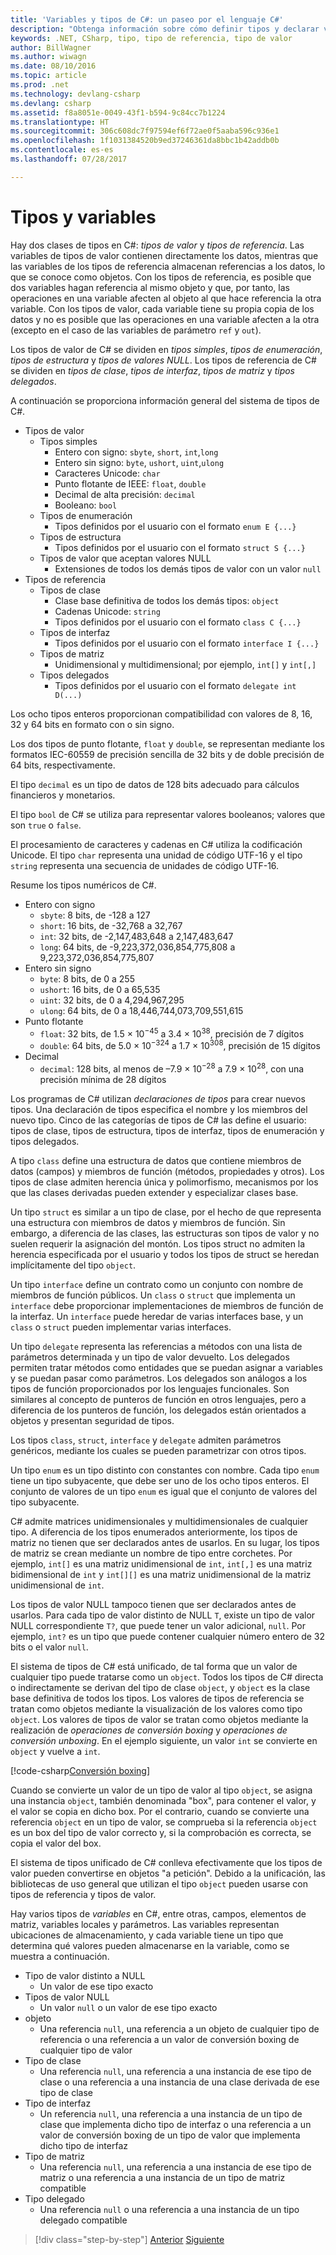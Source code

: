 ```yaml
---
title: 'Variables y tipos de C#: un paseo por el lenguaje C#'
description: "Obtenga información sobre cómo definir tipos y declarar variables de C#"
keywords: .NET, CSharp, tipo, tipo de referencia, tipo de valor
author: BillWagner
ms.author: wiwagn
ms.date: 08/10/2016
ms.topic: article
ms.prod: .net
ms.technology: devlang-csharp
ms.devlang: csharp
ms.assetid: f8a8051e-0049-43f1-b594-9c84cc7b1224
ms.translationtype: HT
ms.sourcegitcommit: 306c608dc7f97594ef6f72ae0f5aaba596c936e1
ms.openlocfilehash: 1f1031384520b9ed37246361da8bbc1b42addb0b
ms.contentlocale: es-es
ms.lasthandoff: 07/28/2017

---
```


# <a name="types-and-variables"></a>Tipos y variables

Hay dos clases de tipos en C#: *tipos de valor* y *tipos de referencia*. Las variables de tipos de valor contienen directamente los datos, mientras que las variables de los tipos de referencia almacenan referencias a los datos, lo que se conoce como objetos. Con los tipos de referencia, es posible que dos variables hagan referencia al mismo objeto y que, por tanto, las operaciones en una variable afecten al objeto al que hace referencia la otra variable. Con los tipos de valor, cada variable tiene su propia copia de los datos y no es posible que las operaciones en una variable afecten a la otra (excepto en el caso de las variables de parámetro `ref` y `out`).

Los tipos de valor de C# se dividen en *tipos simples*, *tipos de enumeración*, *tipos de estructura* y *tipos de valores NULL*. Los tipos de referencia de C# se dividen en *tipos de clase*, *tipos de interfaz*, *tipos de matriz* y *tipos delegados*.

A continuación se proporciona información general del sistema de tipos de C#.

* Tipos de valor
    - Tipos simples
        * Entero con signo: `sbyte`, `short`, `int`,`long`
        * Entero sin signo: `byte`, `ushort`, `uint`,`ulong`
        * Caracteres Unicode: `char`
        * Punto flotante de IEEE: `float`, `double`
        * Decimal de alta precisión: `decimal`
        * Booleano: `bool`
    - Tipos de enumeración
        * Tipos definidos por el usuario con el formato `enum E {...}`
    - Tipos de estructura
        * Tipos definidos por el usuario con el formato `struct S {...}`
    - Tipos de valor que aceptan valores NULL
        * Extensiones de todos los demás tipos de valor con un valor `null`
* Tipos de referencia
    - Tipos de clase
        * Clase base definitiva de todos los demás tipos: `object`
        * Cadenas Unicode: `string`
        * Tipos definidos por el usuario con el formato `class C {...}`
    - Tipos de interfaz
        * Tipos definidos por el usuario con el formato `interface I {...}`
    - Tipos de matriz
        * Unidimensional y multidimensional; por ejemplo, `int[]` y `int[,]`
    - Tipos delegados
        * Tipos definidos por el usuario con el formato `delegate int D(...)`

Los ocho tipos enteros proporcionan compatibilidad con valores de 8, 16, 32 y 64 bits en formato con o sin signo.

Los dos tipos de punto flotante, `float` y `double`, se representan mediante los formatos IEC-60559 de precisión sencilla de 32 bits y de doble precisión de 64 bits, respectivamente.

El tipo `decimal` es un tipo de datos de 128 bits adecuado para cálculos financieros y monetarios.

El tipo `bool` de C# se utiliza para representar valores booleanos; valores que son `true` o `false`.

El procesamiento de caracteres y cadenas en C# utiliza la codificación Unicode. El tipo `char` representa una unidad de código UTF-16 y el tipo `string` representa una secuencia de unidades de código UTF-16.

Resume los tipos numéricos de C#.

* Entero con signo
    - `sbyte`: 8 bits, de -128 a 127
    - `short`: 16 bits, de -32,768 a 32,767
    - `int`: 32 bits, de -2,147,483,648 a 2,147,483,647
    - `long`: 64 bits, de -9,223,372,036,854,775,808 a 9,223,372,036,854,775,807
* Entero sin signo
    - `byte`: 8 bits, de 0 a 255
    - `ushort`: 16 bits, de 0 a 65,535
    - `uint`: 32 bits, de 0 a 4,294,967,295
    - `ulong`: 64 bits, de 0 a 18,446,744,073,709,551,615
* Punto flotante
    - `float`: 32 bits, de 1.5 × 10<sup>−45</sup> a 3.4 × 10<sup>38</sup>, precisión de 7 dígitos
    - `double`: 64 bits, de 5.0 × 10<sup>−324</sup> a 1.7 × 10<sup>308</sup>, precisión de 15 dígitos
* Decimal
    - `decimal`: 128 bits, al menos de –7.9 × 10<sup>−28</sup> a 7.9 × 10<sup>28</sup>, con una precisión mínima de 28 dígitos
    
Los programas de C# utilizan *declaraciones de tipos* para crear nuevos tipos. Una declaración de tipos especifica el nombre y los miembros del nuevo tipo. Cinco de las categorías de tipos de C# las define el usuario: tipos de clase, tipos de estructura, tipos de interfaz, tipos de enumeración y tipos delegados.

A tipo `class` define una estructura de datos que contiene miembros de datos (campos) y miembros de función (métodos, propiedades y otros). Los tipos de clase admiten herencia única y polimorfismo, mecanismos por los que las clases derivadas pueden extender y especializar clases base.

Un tipo `struct` es similar a un tipo de clase, por el hecho de que representa una estructura con miembros de datos y miembros de función. Sin embargo, a diferencia de las clases, las estructuras son tipos de valor y no suelen requerir la asignación del montón. Los tipos struct no admiten la herencia especificada por el usuario y todos los tipos de struct se heredan implícitamente del tipo `object`.

Un tipo `interface` define un contrato como un conjunto con nombre de miembros de función públicos. Un `class` o `struct` que implementa un `interface` debe proporcionar implementaciones de miembros de función de la interfaz. Un `interface` puede heredar de varias interfaces base, y un `class` o `struct` pueden implementar varias interfaces.

Un tipo `delegate` representa las referencias a métodos con una lista de parámetros determinada y un tipo de valor devuelto. Los delegados permiten tratar métodos como entidades que se puedan asignar a variables y se puedan pasar como parámetros. Los delegados son análogos a los tipos de función proporcionados por los lenguajes funcionales. Son similares al concepto de punteros de función en otros lenguajes, pero a diferencia de los punteros de función, los delegados están orientados a objetos y presentan seguridad de tipos.

Los tipos `class`, `struct`, `interface` y `delegate` admiten parámetros genéricos, mediante los cuales se pueden parametrizar con otros tipos.

Un tipo `enum` es un tipo distinto con constantes con nombre. Cada tipo `enum` tiene un tipo subyacente, que debe ser uno de los ocho tipos enteros. El conjunto de valores de un tipo `enum` es igual que el conjunto de valores del tipo subyacente.

C# admite matrices unidimensionales y multidimensionales de cualquier tipo. A diferencia de los tipos enumerados anteriormente, los tipos de matriz no tienen que ser declarados antes de usarlos. En su lugar, los tipos de matriz se crean mediante un nombre de tipo entre corchetes. Por ejemplo, `int[]` es una matriz unidimensional de `int`, `int[,]` es una matriz bidimensional de `int` y `int[][]` es una matriz unidimensional de la matriz unidimensional de `int`.

Los tipos de valor NULL tampoco tienen que ser declarados antes de usarlos. Para cada tipo de valor distinto de NULL `T`, existe un tipo de valor NULL correspondiente `T?`, que puede tener un valor adicional, `null`. Por ejemplo, `int?` es un tipo que puede contener cualquier número entero de 32 bits o el valor `null`.

El sistema de tipos de C# está unificado, de tal forma que un valor de cualquier tipo puede tratarse como un `object`. Todos los tipos de C# directa o indirectamente se derivan del tipo de clase `object`, y `object` es la clase base definitiva de todos los tipos. Los valores de tipos de referencia se tratan como objetos mediante la visualización de los valores como tipo `object`. Los valores de tipos de valor se tratan como objetos mediante la realización de *operaciones de conversión boxing* y *operaciones de conversión unboxing*. En el ejemplo siguiente, un valor `int` se convierte en `object` y vuelve a `int`.

[!code-csharp[Conversión boxing](../../../samples/snippets/csharp/tour/types-and-variables/Program.cs#L1-L10)]

Cuando se convierte un valor de un tipo de valor al tipo `object`, se asigna una instancia `object`, también denominada "box", para contener el valor, y el valor se copia en dicho box. Por el contrario, cuando se convierte una referencia `object` en un tipo de valor, se comprueba si la referencia `object` es un box del tipo de valor correcto y, si la comprobación es correcta, se copia el valor del box.

El sistema de tipos unificado de C# conlleva efectivamente que los tipos de valor pueden convertirse en objetos "a petición". Debido a la unificación, las bibliotecas de uso general que utilizan el tipo `object` pueden usarse con tipos de referencia y tipos de valor.

Hay varios tipos de *variables* en C#, entre otras, campos, elementos de matriz, variables locales y parámetros. Las variables representan ubicaciones de almacenamiento, y cada variable tiene un tipo que determina qué valores pueden almacenarse en la variable, como se muestra a continuación.

* Tipo de valor distinto a NULL
    - Un valor de ese tipo exacto
* Tipos de valor NULL
    - Un valor `null` o un valor de ese tipo exacto
* objeto
    - Una referencia `null`, una referencia a un objeto de cualquier tipo de referencia o una referencia a un valor de conversión boxing de cualquier tipo de valor
* Tipo de clase
    - Una referencia `null`, una referencia a una instancia de ese tipo de clase o una referencia a una instancia de una clase derivada de ese tipo de clase
* Tipo de interfaz
    - Un referencia `null`, una referencia a una instancia de un tipo de clase que implementa dicho tipo de interfaz o una referencia a un valor de conversión boxing de un tipo de valor que implementa dicho tipo de interfaz
* Tipo de matriz
    - Una referencia `null`, una referencia a una instancia de ese tipo de matriz o una referencia a una instancia de un tipo de matriz compatible
* Tipo delegado
    - Una referencia `null` o una referencia a una instancia de un tipo delegado compatible

>[!div class="step-by-step"]
[Anterior](program-structure.md)
[Siguiente](expressions.md)

